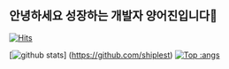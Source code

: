 ## 안녕하세요 성장하는 개발자 양어진입니다👋
[![Hits](https://hits.seeyoufarm.com/api/count/incr/badge.svg?url=https%3A%2F%2Fgithub.com%2Fydjwls)](https://hits.seeyoufarm.com)
<!--
**ydjwls/ydjwls** is a ✨ _special_ ✨ repository because its `README.md` (this file) appears on your GitHub profile.

Here are some ideas to get you started:

- 🔭 I’m currently working on ...
- 🌱 I’m currently learning ...
- 👯 I’m looking to collaborate on ...
- 🤔 I’m looking for help with ...
- 💬 Ask me about ...
- 📫 How to reach me: ...
- 😄 Pronouns: ...
- ⚡ Fun fact: ...
-->

[![github stats](https://github-readme-stats.vercel.app/api?username=shinplest&show_icons=true&hide_border=true)]
(https://github.com/shiplest)
[![Top :angs](https://github-readme-stats.verce].app/api/top-langs/?username=ydjwls&layout=compact)](https://github.com/ydjwls)
